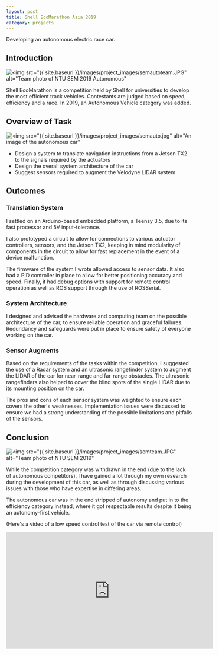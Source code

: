 ```yaml
---
layout: post
title: Shell EcoMarathon Asia 2019
category: projects
---
```


Developing an autonomous electric race car.

## Introduction

![<img src="{{ site.baseurl }}/images/project_images/semautoteam.JPG" alt="Team photo of NTU SEM 2019 Autonomous"]()

Shell EcoMarathon is a competition held by Shell for universities to develop the most efficient track vehicles. Contestants are judged based on speed, efficiency and a race. In 2019, an Autonomous Vehicle category was added.

## Overview of Task

![<img src="{{ site.baseurl }}/images/project_images/semauto.jpg" alt="An image of the autonomous car"]()

 - Design a system to translate navigation instructions from a Jetson TX2 to the signals required by the actuators
 - Design the overall system architecture of the car
 - Suggest sensors required to augment the Velodyne LIDAR system

## Outcomes

### Translation System
I settled on an Arduino-based embedded platform, a Teensy 3.5, due to its fast processor and 5V input-tolerance.

I also prototyped a circuit to allow for connections to various actuator controllers, sensors, and the Jetson TX2, keeping in mind modularity of components in the circuit to allow for fast replacement in the event of a device malfunction.

The firmware of the system I wrote allowed access to sensor data. It also had a PID controller in place to allow for better positioning accuracy and speed. Finally, it had debug options with support for remote control operation as well as ROS support through the use of ROSSerial.

### System Architecture

I designed and advised the hardware and computing team on the possible architecture of the car, to ensure reliable operation and graceful failures. Redundancy and safeguards were put in place to ensure safety of everyone working on the car.

### Sensor Augments
Based on the requirements of the tasks within the competition, I suggested the use of a Radar system and an ultrasonic rangefinder system to augment the LIDAR of the car for near-range and far-range obstacles. The ultrasonic rangefinders also helped to cover the blind spots of the single LIDAR due to its mounting position on the car.

The pros and cons of each sensor system was weighted to ensure each covers the other's weaknesses. Implementation issues were discussed to ensure we had a strong understanding of the possible limitations and pitfalls of the sensors.

## Conclusion

![<img src="{{ site.baseurl }}/images/project_images/semteam.JPG" alt="Team photo of NTU SEM 2019"]()

While the competition category was withdrawn in the end (due to the lack of autonomous competitors), I have gained a lot through my own research during the development of this car, as well as through discussing various issues with those who have expertise in differing areas.

The autonomous car was in the end stripped of autonomy and put in to the efficiency category instead, where it got respectable results despite it being an autonomy-first vehicle.

(Here's a video of a low speed control test of the car via remote control)

<iframe width="560" height="315" src="https://www.youtube.com/embed/9p-S8K_eDsI" frameborder="0" allow="accelerometer; autoplay; encrypted-media; gyroscope; picture-in-picture" allowfullscreen> </iframe>